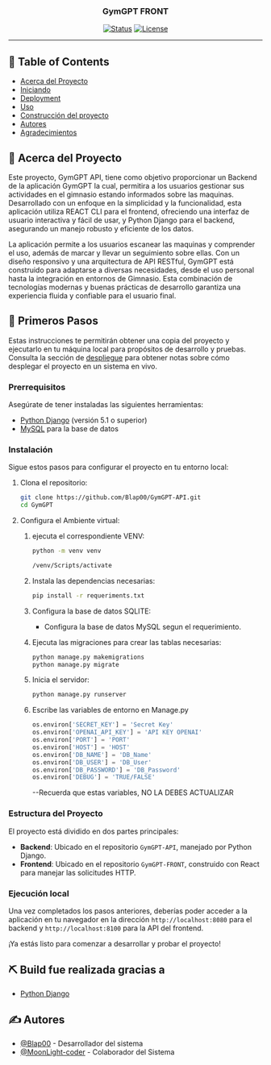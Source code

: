 <h3 align="center">GymGPT FRONT</h3>

<div align="center">

[![Status](https://img.shields.io/badge/status-active-success.svg)]()
[![License](https://img.shields.io/badge/license-MIT-blue.svg)](/LICENSE)

</div>

---


## 📝 Table of Contents

- [Acerca del Proyecto](#about)
- [Iniciando](#getting_started)
- [Deployment](#deployment)
- [Uso](#usage)
- [Construcción del proyecto](#built_using)
- [Autores](#authors)
- [Agradecimientos](#acknowledgement)

## 🧐 Acerca del Proyecto <a name = "about"></a>

Este proyecto, GymGPT API, tiene como objetivo proporcionar un Backend de la aplicación GymGPT la cual, permitira a los usuarios gestionar sus actividades en el gimnasio estando informados sobre las maquinas. Desarrollado con un enfoque en la simplicidad y la funcionalidad, esta aplicación utiliza REACT CLI para el frontend, ofreciendo una interfaz de usuario interactiva y fácil de usar, y Python Django para el backend, asegurando un manejo robusto y eficiente de los datos.

La aplicación permite a los usuarios escanear las maquinas y comprender el uso, además de marcar y llevar un seguimiento sobre ellas. Con un diseño responsivo y una arquitectura de API RESTful, GymGPT está construido para adaptarse a diversas necesidades, desde el uso personal hasta la integración en entornos de Gimnasio. Esta combinación de tecnologías modernas y buenas prácticas de desarrollo garantiza una experiencia fluida y confiable para el usuario final.

## 🏁 Primeros Pasos <a name = "getting_started"></a>

Estas instrucciones te permitirán obtener una copia del proyecto y ejecutarlo en tu máquina local para propósitos de desarrollo y pruebas. Consulta la sección de [despliegue](#deployment) para obtener notas sobre cómo desplegar el proyecto en un sistema en vivo.

### Prerrequisitos

Asegúrate de tener instaladas las siguientes herramientas:

- [Python Django](https://www.djangoproject.com/) (versión 5.1 o superior)
- [MySQL](https://www.mysql.com/products/workbench/) para la base de datos

### Instalación

Sigue estos pasos para configurar el proyecto en tu entorno local:

1. Clona el repositorio:

    ```bash
    git clone https://github.com/Blap00/GymGPT-API.git
    cd GymGPT
    ```

2. Configura el Ambiente virtual:

    1. ejecuta el correspondiente VENV:

        ```bash
        python -m venv venv
        ```
        ```bash
        /venv/Scripts/activate
        ```
        

    2. Instala las dependencias necesarias:

        ```bash
        pip install -r requeriments.txt
        ```

    3. Configura la base de datos SQLITE:

        - Configura la base de datos MySQL segun el requerimiento.

    4. Ejecuta las migraciones para crear las tablas necesarias:

        ```bash
        python manage.py makemigrations
        python manage.py migrate
        ```

    5. Inicia el servidor:

        ```bash
        python manage.py runserver
        ```
    6. Escribe las variables de entorno en Manage.py

        ```python
        os.environ['SECRET_KEY'] = 'Secret Key'
        os.environ['OPENAI_API_KEY'] = 'API KEY OPENAI'
        os.environ['PORT'] = 'PORT'
        os.environ['HOST'] = 'HOST'
        os.environ['DB_NAME'] = 'DB_Name'
        os.environ['DB_USER'] = 'DB_User'
        os.environ['DB_PASSWORD'] = 'DB_Password'
        os.environ['DEBUG'] = 'TRUE/FALSE'
        ```
        --Recuerda que estas variables, NO LA DEBES ACTUALIZAR
### Estructura del Proyecto

El proyecto está dividido en dos partes principales:

- **Backend**: Ubicado en el repositorio `GymGPT-API`, manejado por Python Django.
- **Frontend**: Ubicado en el repositorio `GymGPT-FRONT`, construido con React para manejar las solicitudes HTTP.

### Ejecución local

Una vez completados los pasos anteriores, deberías poder acceder a la aplicación en tu navegador en la dirección `http://localhost:8080` para el backend y `http://localhost:8100` para la API del frontend.

¡Ya estás listo para comenzar a desarrollar y probar el proyecto!


## ⛏️ Build fue realizada gracias a <a name = "built_using"></a>

- [Python Django](https://www.djangoproject.com/)

## ✍️ Autores <a name = "authors"></a>

- [@Blap00](https://github.com/Blap00) - Desarrollador del sistema
- [@MoonLight-coder](https://github.com/MoonLight-coder) - Colaborador del Sistema
